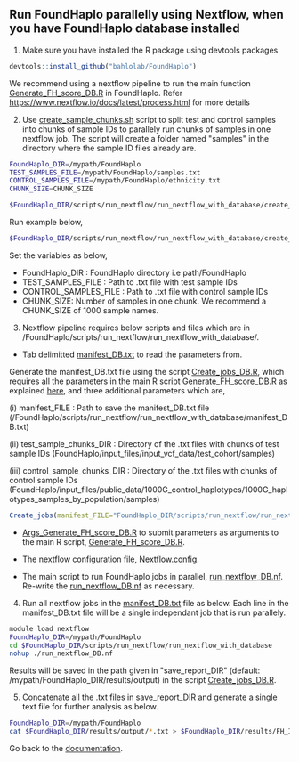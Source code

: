 ## Run FoundHaplo parallelly using Nextflow, when you have FoundHaplo database installed

1. Make sure you have installed the R package using devtools packages

```R
devtools::install_github("bahlolab/FoundHaplo")
```

We recommend using a nextflow pipeline to run the main function [Generate_FH_score_DB.R](https://github.com/bahlolab/FoundHaplo/blob/main/R/Generate_FH_score_DB.R) in FoundHaplo. Refer https://www.nextflow.io/docs/latest/process.html for more details

2. Use [create_sample_chunks.sh](https://github.com/bahlolab/FoundHaplo/blob/main/scripts/run_nextflow_with_database/create_sample_chunks.sh) script to split test and control samples into chunks of sample IDs to parallely run chunks of samples in one nextflow job. The script will create a folder named "samples" in the directory where the sample ID files already are. 

```bash
FoundHaplo_DIR=/mypath/FoundHaplo
TEST_SAMPLES_FILE=/mypath/FoundHaplo/samples.txt
CONTROL_SAMPLES_FILE=/mypath/FoundHaplo/ethnicity.txt
CHUNK_SIZE=CHUNK_SIZE

$FoundHaplo_DIR/scripts/run_nextflow/run_nextflow_with_database/create_sample_chunks.sh $FoundHaplo_DIR $TEST_SAMPLES_FILE $CONTROL_SAMPLES_FILE $CHUNK_SIZE
```
Run example below,

```bash
$FoundHaplo_DIR/scripts/run_nextflow/run_nextflow_with_database/create_sample_chunks.sh $FoundHaplo_DIR $FoundHaplo_DIR/input_files/input_vcf_data/test_cohort/samples.txt $FoundHaplo_DIR/input_files/public_data/1000G_control_haplotypes/1000G_haplotypes_samples_by_population/EUR.txt 100
```

Set the variables as below,

* FoundHaplo_DIR : FoundHaplo directory i.e path/FoundHaplo
* TEST_SAMPLES_FILE : Path to .txt file with test sample IDs 
* CONTROL_SAMPLES_FILE :  Path to .txt file with control sample IDs 
* CHUNK_SIZE: Number of samples in one chunk. We recommend a CHUNK_SIZE of 1000 sample names.

3. Nextflow pipeline requires below scripts and files which are in /FoundHaplo/scripts/run_nextflow/run_nextflow_with_database/.

* Tab delimitted [manifest_DB.txt](https://github.com/bahlolab/FoundHaplo/blob/main/scripts/run_nextflow_with_database/manifest_DB.txt) to read the parameters from.

Generate the manifest_DB.txt file using the script [Create_jobs_DB.R](https://github.com/bahlolab/FoundHaplo/blob/main/scripts/run_nextflow_with_database/Create_jobs_DB.R), which requires all the parameters in the main R script [Generate_FH_score_DB.R](https://github.com/bahlolab/FoundHaplo/blob/main/R/Generate_FH_score_DB.R) as explained [here](https://github.com/bahlolab/FoundHaplo/blob/main/Documentation/Parameters%20in%20the%20Generate_FH_score_DB.md), and three additional parameters which are,

(i) manifest_FILE : Path to save the manifest_DB.txt file (/FoundHaplo/scripts/run_nextflow/run_nextflow_with_database/manifest_DB.txt)

(ii) test_sample_chunks_DIR : Directory of the .txt files with chunks of test sample IDs (FoundHaplo/input_files/input_vcf_data/test_cohort/samples)

(iii) control_sample_chunks_DIR : Directory of the .txt files with chunks of control sample IDs (FoundHaplo/input_files/public_data/1000G_control_haplotypes/1000G_haplotypes_samples_by_population/samples)

```R
Create_jobs(manifest_FILE="FoundHaplo_DIR/scripts/run_nextflow/run_nextflow_with_database/manifest_DB.txt",test_sample_chunks_DIR="FoundHaplo_DIR/input_files/input_vcf_data/test_cohort/samples",control_sample_chunks_DIR="FoundHaplo_DIR/input_files/public_data/1000G_control_haplotypes/1000G_haplotypes_samples_by_population/samples",DCV="FAME1.chr8.119379052",minor_allele_cutoff=0,imputation_quality_score_cutoff_test=0,frequency_type="EUR",FoundHaplo_DIR="FoundHaplo_DIR/input_files/public_data/genetic_map_HapMapII_GRCh37",disease_files_DIR="FoundHaplo_DIR/input_files/input_vcf_data/disease_haplotypes",test_file="FoundHaplo_DIR/input_files/input_vcf_data/test_cohort/imputed_phased_FAME1_test_cohort.snp.0.98.sample.0.98.chr8.vcf.gz.imputed.trimmed.vcf.gz",test_name="example_test",controls_file_DIR="FoundHaplo_DIR/input_files/public_data/1000G_control_haplotypes/1000G_haplotypes_by_variant/EUR",save_report_DIR="FoundHaplo_DIR/results/output",TEMP_DIR="FoundHaplo_DIR/temp")
```

* [Args_Generate_FH_score_DB.R](https://github.com/bahlolab/FoundHaplo/blob/main/scripts/run_nextflow_with_database/Args_Generate_FH_score_DB.R) to submit parameters as arguments to the main R script, [Generate_FH_score_DB.R](https://github.com/bahlolab/FoundHaplo/blob/main/R/Generate_FH_score_DB.R). 

* The nextflow configuration file, [Nextflow.config](https://github.com/bahlolab/FoundHaplo/blob/main/scripts/run_nextflow/run_nextflow_with_database/nextflow.config).
* The main script to run FoundHaplo jobs in parallel, [run_nextflow_DB.nf](https://github.com/bahlolab/FoundHaplo/blob/main/scripts/run_nextflow_with_database/run_nextflow_DB.nf). Re-write the [run_nextflow_DB.nf](https://github.com/bahlolab/FoundHaplo/blob/main/scripts/run_nextflow_with_database/run_nextflow_DB.nf) as necessary.

4. Run all nextflow jobs in the [manifest_DB.txt](https://github.com/bahlolab/FoundHaplo/blob/main/scripts/run_nextflow_with_database/manifest_DB.txt) file as below. Each line in the manifest_DB.txt file will be a single independant job that is run parallely.
```bash
module load nextflow
FoundHaplo_DIR=/mypath/FoundHaplo
cd $FoundHaplo_DIR/scripts/run_nextflow/run_nextflow_with_database
nohup ./run_nextflow_DB.nf
```

Results will be saved in the path given in "save_report_DIR" (default: /mypath/FoundHaplo_DIR/results/output) in the script [Create_jobs_DB.R](https://github.com/bahlolab/FoundHaplo/blob/main/scripts/run_nextflow/run_nextflow_with_database/Create_jobs_DB.R).

5. Concatenate all the .txt files in save_report_DIR and generate a single text file for further analysis as below.

```bash
FoundHaplo_DIR=/mypath/FoundHaplo
cat $FoundHaplo_DIR/results/output/*.txt > $FoundHaplo_DIR/results/FH_IBD_scores/results.txt 
```

Go back to the [documentation](https://github.com/bahlolab/FoundHaplo/blob/main/Documentation/Guide%20to%20run%20FoundHaplo.md).
